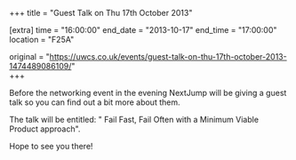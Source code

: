 +++
title = "Guest Talk on Thu 17th October 2013"

[extra]
time = "16:00:00"
end_date = "2013-10-17"
end_time = "17:00:00"
location = "F25A"

original = "https://uwcs.co.uk/events/guest-talk-on-thu-17th-october-2013-1474489086109/"    
+++

Before the networking event in the evening NextJump will be giving a guest talk so you can find out a bit more about them.

The talk will be entitled: " Fail Fast, Fail Often with a Minimum Viable Product approach".

Hope to see you there\!

